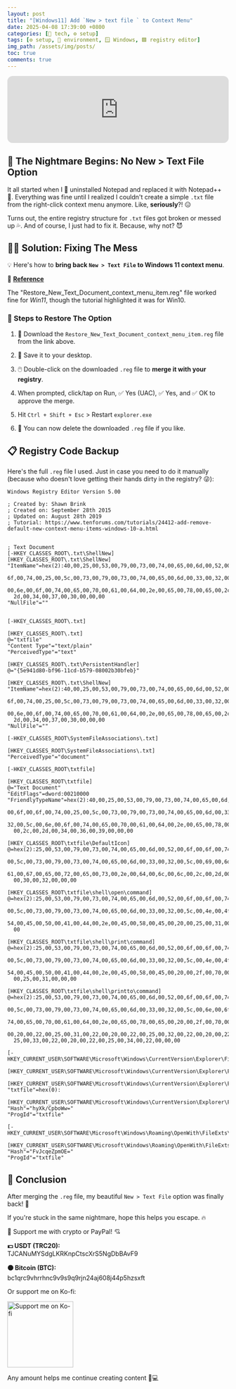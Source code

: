 ```yaml
---
layout: post
title: "[Windows11] Add `New > text file ` to Context Menu"
date: 2025-04-08 17:39:00 +0800
categories: [🤖 tech, ⚙️ setup]
tags: [⚙️ setup, 🌌 environment, 🪟 Windows, 🟩 registry editor]
img_path: /assets/img/posts/ 
toc: true 
comments: true 
---
```


<iframe style="border-radius:12px" src="https://open.spotify.com/embed/track/72riifJHqCjI47UJkUllUZ?utm_source=generator" width="100%" height="152" frameBorder="0" allowfullscreen="" allow="autoplay; clipboard-write; encrypted-media; fullscreen; picture-in-picture" loading="lazy"></iframe>

## 😤 The Nightmare Begins: No New > Text File Option

It all started when I 🔪 uninstalled Notepad and replaced it with Notepad++ 💪. Everything was fine until I realized I couldn't create a simple `.txt` file from the right-click context menu anymore. Like, **seriously**?! 😑

Turns out, the entire registry structure for `.txt` files got broken or messed up 💦. And of course, I just had to fix it. Because, why not? 😈

## 😮‍💨 Solution: Fixing The Mess

💡 Here's how to **bring back `New > Text File` to Windows 11 context menu**.

🔗 [**Reference**](https://www.tenforums.com/tutorials/24412-add-remove-default-new-context-menu-items-windows-10-a.html)

The "Restore_New_Text_Document_context_menu_item.reg" file worked fine for *Win11*, though the tutorial highlighted it was for Win10.

### 📖 Steps to Restore The Option

1. 💾 Download the `Restore_New_Text_Document_context_menu_item.reg` file from the link above.

2. 📂 Save it to your desktop.

3. 🖱️ Double-click on the downloaded `.reg` file to **merge it with your registry**.

4. When prompted, click/tap on Run, ✅ Yes (UAC), ✅ Yes, and ✅ OK to approve the merge.

5. Hit `Ctrl + Shift + Esc` > Restart `explorer.exe`

6. 🚮 You can now delete the downloaded `.reg` file if you like.

## 📋 Registry Code Backup

Here's the full `.reg` file I used. Just in case you need to do it manually (because who doesn't love getting their hands dirty in the registry? 😜):

```reg
Windows Registry Editor Version 5.00

; Created by: Shawn Brink
; Created on: September 28th 2015
; Updated on: August 28th 2019
; Tutorial: https://www.tenforums.com/tutorials/24412-add-remove-default-new-context-menu-items-windows-10-a.html


; Text Document
[-HKEY_CLASSES_ROOT\.txt\ShellNew]
[HKEY_CLASSES_ROOT\.txt\ShellNew]
"ItemName"=hex(2):40,00,25,00,53,00,79,00,73,00,74,00,65,00,6d,00,52,00,6f,00,\
  6f,00,74,00,25,00,5c,00,73,00,79,00,73,00,74,00,65,00,6d,00,33,00,32,00,5c,\
  00,6e,00,6f,00,74,00,65,00,70,00,61,00,64,00,2e,00,65,00,78,00,65,00,2c,00,\
  2d,00,34,00,37,00,30,00,00,00
"NullFile"=""


[-HKEY_CLASSES_ROOT\.txt]

[HKEY_CLASSES_ROOT\.txt]
@="txtfile"
"Content Type"="text/plain"
"PerceivedType"="text"

[HKEY_CLASSES_ROOT\.txt\PersistentHandler]
@="{5e941d80-bf96-11cd-b579-08002b30bfeb}"

[HKEY_CLASSES_ROOT\.txt\ShellNew]
"ItemName"=hex(2):40,00,25,00,53,00,79,00,73,00,74,00,65,00,6d,00,52,00,6f,00,\
  6f,00,74,00,25,00,5c,00,73,00,79,00,73,00,74,00,65,00,6d,00,33,00,32,00,5c,\
  00,6e,00,6f,00,74,00,65,00,70,00,61,00,64,00,2e,00,65,00,78,00,65,00,2c,00,\
  2d,00,34,00,37,00,30,00,00,00
"NullFile"=""

[-HKEY_CLASSES_ROOT\SystemFileAssociations\.txt]

[HKEY_CLASSES_ROOT\SystemFileAssociations\.txt]
"PerceivedType"="document"

[-HKEY_CLASSES_ROOT\txtfile]

[HKEY_CLASSES_ROOT\txtfile]
@="Text Document"
"EditFlags"=dword:00210000
"FriendlyTypeName"=hex(2):40,00,25,00,53,00,79,00,73,00,74,00,65,00,6d,00,52,\
  00,6f,00,6f,00,74,00,25,00,5c,00,73,00,79,00,73,00,74,00,65,00,6d,00,33,00,\
  32,00,5c,00,6e,00,6f,00,74,00,65,00,70,00,61,00,64,00,2e,00,65,00,78,00,65,\
  00,2c,00,2d,00,34,00,36,00,39,00,00,00

[HKEY_CLASSES_ROOT\txtfile\DefaultIcon]
@=hex(2):25,00,53,00,79,00,73,00,74,00,65,00,6d,00,52,00,6f,00,6f,00,74,00,25,\
  00,5c,00,73,00,79,00,73,00,74,00,65,00,6d,00,33,00,32,00,5c,00,69,00,6d,00,\
  61,00,67,00,65,00,72,00,65,00,73,00,2e,00,64,00,6c,00,6c,00,2c,00,2d,00,31,\
  00,30,00,32,00,00,00

[HKEY_CLASSES_ROOT\txtfile\shell\open\command]
@=hex(2):25,00,53,00,79,00,73,00,74,00,65,00,6d,00,52,00,6f,00,6f,00,74,00,25,\
  00,5c,00,73,00,79,00,73,00,74,00,65,00,6d,00,33,00,32,00,5c,00,4e,00,4f,00,\
  54,00,45,00,50,00,41,00,44,00,2e,00,45,00,58,00,45,00,20,00,25,00,31,00,00,\
  00

[HKEY_CLASSES_ROOT\txtfile\shell\print\command]
@=hex(2):25,00,53,00,79,00,73,00,74,00,65,00,6d,00,52,00,6f,00,6f,00,74,00,25,\
  00,5c,00,73,00,79,00,73,00,74,00,65,00,6d,00,33,00,32,00,5c,00,4e,00,4f,00,\
  54,00,45,00,50,00,41,00,44,00,2e,00,45,00,58,00,45,00,20,00,2f,00,70,00,20,\
  00,25,00,31,00,00,00

[HKEY_CLASSES_ROOT\txtfile\shell\printto\command]
@=hex(2):25,00,53,00,79,00,73,00,74,00,65,00,6d,00,52,00,6f,00,6f,00,74,00,25,\
  00,5c,00,73,00,79,00,73,00,74,00,65,00,6d,00,33,00,32,00,5c,00,6e,00,6f,00,\
  74,00,65,00,70,00,61,00,64,00,2e,00,65,00,78,00,65,00,20,00,2f,00,70,00,74,\
  00,20,00,22,00,25,00,31,00,22,00,20,00,22,00,25,00,32,00,22,00,20,00,22,00,\
  25,00,33,00,22,00,20,00,22,00,25,00,34,00,22,00,00,00

[-HKEY_CURRENT_USER\SOFTWARE\Microsoft\Windows\CurrentVersion\Explorer\FileExts\.txt]

[HKEY_CURRENT_USER\SOFTWARE\Microsoft\Windows\CurrentVersion\Explorer\FileExts\.txt\OpenWithList]

[HKEY_CURRENT_USER\SOFTWARE\Microsoft\Windows\CurrentVersion\Explorer\FileExts\.txt\OpenWithProgids]
"txtfile"=hex(0):

[HKEY_CURRENT_USER\SOFTWARE\Microsoft\Windows\CurrentVersion\Explorer\FileExts\.txt\UserChoice]
"Hash"="hyXk/CpboWw="
"ProgId"="txtfile"

[-HKEY_CURRENT_USER\SOFTWARE\Microsoft\Windows\Roaming\OpenWith\FileExts\.txt]

[HKEY_CURRENT_USER\SOFTWARE\Microsoft\Windows\Roaming\OpenWith\FileExts\.txt\UserChoice]
"Hash"="FvJcqeZpmOE="
"ProgId"="txtfile"
```

## 🎉 Conclusion

After merging the `.reg` file, my beautiful `New > Text File` option was finally back! 🙌

If you're stuck in the same nightmare, hope this helps you escape. 🔥

<div class="donation-box" style="position: relative;">
  <p class="donation-text">💖 Support me with crypto or PayPal! 💘</p>
  <p><strong>💵 USDT (TRC20):</strong><br>TJCANuMYSdgLKRKnpCtscXrS5NgDbBAvF9</p>
  <p><strong>🟠 Bitcoin (BTC):</strong><br>bc1qrc9vhrrhnc9v9s9q9rjn24aj608j44p5hzsxft</p>
  <p>Or support me on Ko-fi:</p>
  
  <div class="img-container" style="position: relative; display: inline-block;">
    <!-- 图片 -->
    <img src="https://cdn.buymeacoffee.com/buttons/v2/default-yellow.png"
         alt="Support me on Ko-fi"
         width="150"
         loading="lazy">    
    <!-- 遮罩层按钮 -->
    <div onclick="window.open('https://ko-fi.com/kikisec', '_blank')" 
         style="position: absolute; top: 0; left: 0; width: 100%; height: 100%; background: transparent; cursor: pointer;">
    </div>
  </div>

  <p class="donation-note">Any amount helps me continue creating content 💬💻</p>
</div>
